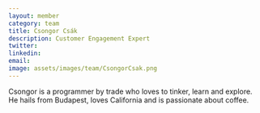 ```yaml
---
layout: member
category: team
title: Csongor Csák
description: Customer Engagement Expert
twitter:
linkedin:
email:
image: assets/images/team/CsongorCsak.png
---
```

Csongor is a programmer by trade who loves to tinker, learn and explore. He hails from Budapest, loves California and is passionate about coffee.
